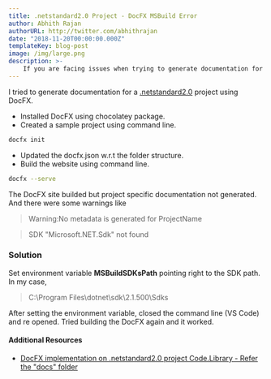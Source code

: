 ```yaml
---
title: .netstandard2.0 Project - DocFX MSBuild Error
author: Abhith Rajan
authorURL: http://twitter.com/abhithrajan
date: "2018-11-20T00:00:00.000Z"
templateKey: blog-post
image: /img/large.png
description: >-
    If you are facing issues when trying to generate documentation for your .netstandard2.0 project. Try the solution mentioned in this post.
---
```


I tried to generate documentation for a [.netstandard2.0](https://github.com/Abhith/Code.Library) project using DocFX.

- Installed DocFX using chocolatey package.
- Created a sample project using command line.

```bash
docfx init
```

- Updated the docfx.json w.r.t the folder structure.
- Build the website using command line.

```bash
docfx --serve
```

The DocFX site builded but project specific documentation not generated. And there were some warnings like

> Warning:No metadata is generated for ProjectName

> SDK "Microsoft.NET.Sdk" not found

### Solution

Set environment variable **MSBuildSDKsPath** pointing right to the SDK path. In my case,

> C:\Program Files\dotnet\sdk\2.1.500\Sdks

After setting the environment variable, closed the command line (VS Code) and re opened. Tried building the DocFX again and it worked.

#### Additional Resources

- [DocFX implementation on .netstandard2.0 project Code.Library - Refer the "docs" folder](https://github.com/Abhith/Code.Library)
